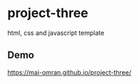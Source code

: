 # project-three
html, css and javascript template

## Demo
 https://mai-omran.github.io/project-three/
